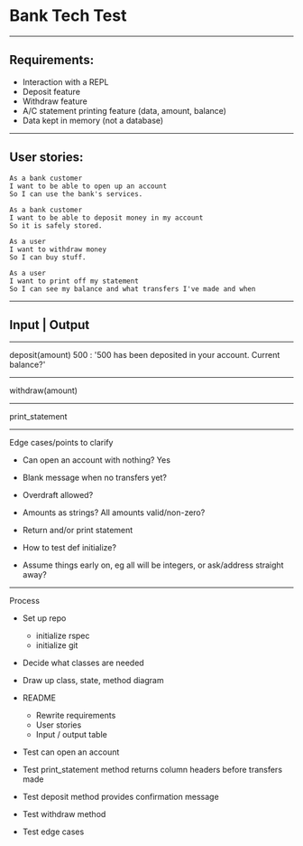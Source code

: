 # Bank Tech Test

---------------------------------------------------------

## Requirements:
 - Interaction with a REPL
 - Deposit feature
 - Withdraw feature
 - A/C statement printing feature (data, amount, balance)
 - Data kept in memory (not a database)

---------------------------------------------------------

## User stories:

```
As a bank customer
I want to be able to open up an account
So I can use the bank's services.
```
```
As a bank customer
I want to be able to deposit money in my account
So it is safely stored.
```
```
As a user
I want to withdraw money
So I can buy stuff.
```
```
As a user
I want to print off my statement
So I can see my balance and what transfers I've made and when
```

---------------------------------------------------------


## Input | Output

-----
deposit(amount)
500 : '500 has been deposited in your account. Current balance?'

----
withdraw(amount)




-----
print_statement


---------------------------------------------------------
Edge cases/points to clarify

- Can open an account with nothing? Yes

- Blank message when no transfers yet?

- Overdraft allowed?

- Amounts as strings? All amounts valid/non-zero?

- Return and/or print statement

- How to test def initialize?
- Assume things early on, eg all will be integers, or ask/address straight away?


---------------------------------------------------------

Process
- Set up repo
    - initialize rspec
    - initialize git
- Decide what classes are needed
- Draw up class, state, method diagram
- README
    - Rewrite requirements
    - User stories
    - Input / output table
- Test can open an account
- Test print_statement method returns column headers before transfers made
- Test deposit method provides confirmation message
- Test withdraw method


- Test edge cases
